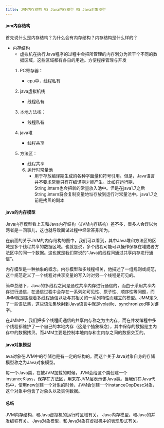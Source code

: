 ```yaml
---
title: JVM内存结构 VS Java内存模型 VS Java对象模型
---
```


#### jvm内存结构
首先说什么是内存结构？为什么会有内存结构？内存结构是什么样的？
- 内存结构
    - 虚拟机在执行Java程序的过程中会把所管理的内存划分为若干个不同的数据区域，这些区域都有各自的用途。方便程序管理与开发
    1. PC寄存器：
        - cpu中，线程私有

    2. java虚拟机栈
        - 线程私有
    3. 本地方法栈：
        - 线程私有
    4. java堆
        - 线程共享
    5. 方法区：
        - 线程共享
        6. 运行时常量池
            - 用于存放编译期生成的各种字面量和符号引用。但是，Java语言并不要求常量只有在编译期才能产生。比如在运行期，String.intern也会把新的常量放入池中。但是在java1.7之后String.intern将会复制变量地址存放到运行时常量池中。java1.7之前是拷贝的副本

#### java的内存模型
Java内存模型看上去和Java内存结构（JVM内存结构）差不多，很多人会误以为两者是一回事儿，这也就导致面试过程中经常答非所为。

在前面的关于JVM的内存结构的图中，我们可以看到，其中Java堆和方法区的区域是多个线程共享的数据区域。也就是说，多个线程可能可以操作保存在堆或者方法区中的同一个数据。这也就是我们常说的“Java的线程间通过共享内存进行通信”。


内存模型是一种抽象的概念。内存模型和多线程相关，他描述了一组规则或规范，这个规范定义了一个线程对共享变量的写入时对另一个线程是可见的。

简单总结下，Java的多线程之间是通过共享内存进行通信的，而由于采用共享内存进行通信，在通信过程中会存在一系列如可见性、原子性、顺序性等问题，而JMM就是围绕着多线程通信以及与其相关的一系列特性而建立的模型。JMM定义了一些语法集，这些语法集映射到Java语言中就是volatile、synchronized等关键字。

在JMM中，我们把多个线程间通信的共享内存称之为主内存，而在并发编程中多个线程都维护了一个自己的本地内存（这是个抽象概念），其中保存的数据是主内存中的数据拷贝。而JMM主要是控制本地内存和主内存之间的数据交互的。

#### java对象模型
ava对象在JVM中的存储也是有一定的结构的。而这个关于Java对象自身的存储模型称之为Java对象模型。

每一个Java类，在被JVM加载的时候，JVM会给这个类创建一个instanceKlass，保存在方法区，用来在JVM层表示该Java类。当我们在Java代码中，使用new创建一个对象的时候，JVM会创建一个instanceOopDesc对象，这个对象中包含了对象头以及实例数据。

#### 总结
JVM内存结构，和Java虚拟机的运行时区域有关。
Java内存模型，和Java的并发编程有关。
Java对象模型，和Java对象在虚拟机中的表现形式有关。